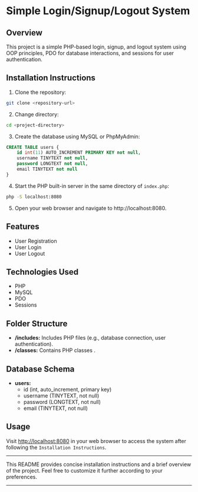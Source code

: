 # Simple Login/Signup/Logout System

## Overview

This project is a simple PHP-based login, signup, and logout system using OOP principles, PDO for database interactions, and sessions for user authentication.

## Installation Instructions

1. Clone the repository:
```bash
git clone <repository-url>
 ```
2. Change directory:
```bash
cd <project-directory>
```
3. Create the database using MySQL or PhpMyAdmin:
```SQL
CREATE TABLE users {
    id int(11) AUTO_INCREMENT PRIMARY KEY not null,
    username TINYTEXT not null,
    password LONGTEXT not null,
    email TINYTEXT not null
}
```
4. Start the PHP built-in server in the same directory of `index.php`:
```bash
php -S localhost:8080
```
5. Open your web browser and navigate to http://localhost:8080.

## Features

- User Registration
- User Login
- User Logout

## Technologies Used

- PHP
- MySQL
- PDO
- Sessions

## Folder Structure

- **/includes:** Includes PHP files (e.g., database connection, user authentication).
- **/classes:** Contains PHP classes .

## Database Schema

- **users:**
  - id (int, auto_increment, primary key)
  - username (TINYTEXT, not null)
  - password (LONGTEXT, not null)
  - email (TINYTEXT, not null)

## Usage

Visit [http://localhost:8080](http://localhost:8080) in your web browser to access the system after following the `Installation Instructions`.

---

This README provides concise installation instructions and a brief overview of the project. Feel free to customize it further according to your preferences.


---
